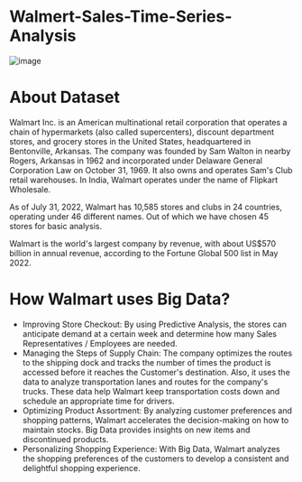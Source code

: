 # Walmert-Sales-Time-Series-Analysis
![image](https://user-images.githubusercontent.com/58373612/215917108-f8505c0d-836c-46e0-ba21-b5254359aa96.png)

# About Dataset
Walmart Inc. is an American multinational retail corporation that operates a chain of hypermarkets (also called supercenters), discount department stores, and grocery stores in the United States, headquartered in Bentonville, Arkansas. The company was founded by Sam Walton in nearby Rogers, Arkansas in 1962 and incorporated under Delaware General Corporation Law on October 31, 1969. It also owns and operates Sam's Club retail warehouses. In India, Walmart operates under the name of Flipkart Wholesale.

As of July 31, 2022, Walmart has 10,585 stores and clubs in 24 countries, operating under 46 different names. Out of which we have chosen 45 stores for basic analysis.

Walmart is the world's largest company by revenue, with about US$570 billion in annual revenue, according to the Fortune Global 500 list in May 2022.

# How Walmart uses Big Data?
<ul>
<li>Improving Store Checkout: By using Predictive Analysis, the stores can anticipate demand at a certain week and determine how many Sales Representatives / Employees are needed.</li>
  
<li> Managing the Steps of Supply Chain: The company optimizes the routes to the shipping dock and tracks the number of times the product is accessed before it reaches the Customer's destination. Also, it uses the data to analyze transportation lanes and routes for the company's trucks. These data help Walmart keep transportation costs down and schedule an appropriate time for drivers.</li>
<li> Optimizing Product Assortment: By analyzing customer preferences and shopping patterns, Walmart accelerates the decision-making on how to maintain stocks. Big Data provides insights on new items and discontinued products.</li>
<li>Personalizing Shopping Experience: With Big Data, Walmart analyzes the shopping preferences of the customers to develop a consistent and delightful shopping experience.</li>

</ul>
